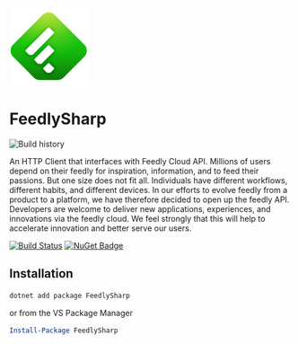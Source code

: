 ![FeedlySharp](https://raw.githubusercontent.com/Zettersten/FeedlySharp/master/FeedlySharp/feedly.png "FeedlySharp")
# FeedlySharp

![Build history](https://buildstats.info/azurepipelines/chart/nenvy/FeedlySharp/8)

An HTTP Client that interfaces with Feedly Cloud API. Millions of users depend on their feedly for inspiration, information, and to feed their passions. But one size does not fit all. Individuals have different workflows, different habits, and different devices. In our efforts to evolve feedly from a product to a platform, we have therefore decided to open up the feedly API. Developers are welcome to deliver new applications, experiences, and innovations via the feedly cloud. We feel strongly that this will help to accelerate innovation and better serve our users.

[![Build Status](https://dev.azure.com/nenvy/FeedlySharp/_apis/build/status/Zettersten.FeedlySharp?branchName=master)](https://dev.azure.com/nenvy/FeedlySharp/_build/latest?definitionId=8&branchName=master) [![NuGet Badge](https://buildstats.info/nuget/FeedlySharp)](https://www.nuget.org/packages/FeedlySharp/)


## Installation

```bash
dotnet add package FeedlySharp
```

or from the VS Package Manager

```powershell
Install-Package FeedlySharp
```